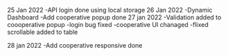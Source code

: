 25 Jan 2022
  -API login done using local storage
26 Jan 2022
  -Dynamic Dashboard 
  -Add cooperative popup done
27 jan 2022
  -Validation added to coooperative popup
  -login bug fixed
  -cooperative UI chanaged
  -flixed scrollable added to table

28 jan 2022
 -Add cooperative responsive done